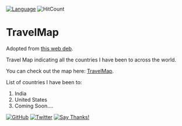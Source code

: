 [![Language](https://img.shields.io/badge/Made%20with-HTML%20and%20CSS-blue.svg)](#technologies-and-tools)
![HitCount](http://hits.dwyl.io/harshbg/map.svg)

# TravelMap
Adopted from [this web deb](https://jekyller.github.io/TravelMap/).

Travel Map indicating all the countries I have been to across the world. 

You can check out the map here: [TravelMap](https://www.gupta-harsh.com/map/).

List of countries I have been to:

 1. India
 2. United States
 3. Coming Soon....

[![GitHub](https://img.shields.io/github/followers/harshbg.svg?style=social)](http://bit.ly/2HYQaL1)
[![Twitter](https://img.shields.io/twitter/follow/harshbg.svg?style=social)](http://bit.ly/2VHxROX)
[![Say Thanks!](https://img.shields.io/badge/Say-Thanks!-yellow.svg)](http://bit.ly/2M0s0Vu)


